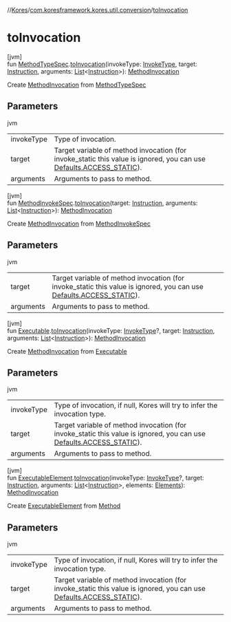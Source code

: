 //[Kores](../../index.md)/[com.koresframework.kores.util.conversion](index.md)/[toInvocation](to-invocation.md)

# toInvocation

[jvm]\
fun [MethodTypeSpec](../com.koresframework.kores.common/-method-type-spec/index.md).[toInvocation](to-invocation.md)(invokeType: [InvokeType](../com.koresframework.kores.base/-invoke-type/index.md), target: [Instruction](../com.koresframework.kores/-instruction/index.md), arguments: [List](https://kotlinlang.org/api/latest/jvm/stdlib/kotlin.collections/-list/index.html)<[Instruction](../com.koresframework.kores/-instruction/index.md)>): [MethodInvocation](../com.koresframework.kores.base/-method-invocation/index.md)

Create [MethodInvocation](../com.koresframework.kores.base/-method-invocation/index.md) from [MethodTypeSpec](../com.koresframework.kores.common/-method-type-spec/index.md)

## Parameters

jvm

| | |
|---|---|
| invokeType | Type of invocation. |
| target | Target variable of method invocation (for invoke_static this value is ignored, you can use [Defaults.ACCESS_STATIC](../com.koresframework.kores/-defaults/-a-c-c-e-s-s_-s-t-a-t-i-c.md)). |
| arguments | Arguments to pass to method. |

[jvm]\
fun [MethodInvokeSpec](../com.koresframework.kores.common/-method-invoke-spec/index.md).[toInvocation](to-invocation.md)(target: [Instruction](../com.koresframework.kores/-instruction/index.md), arguments: [List](https://kotlinlang.org/api/latest/jvm/stdlib/kotlin.collections/-list/index.html)<[Instruction](../com.koresframework.kores/-instruction/index.md)>): [MethodInvocation](../com.koresframework.kores.base/-method-invocation/index.md)

Create [MethodInvocation](../com.koresframework.kores.base/-method-invocation/index.md) from [MethodInvokeSpec](../com.koresframework.kores.common/-method-invoke-spec/index.md)

## Parameters

jvm

| | |
|---|---|
| target | Target variable of method invocation (for invoke_static this value is ignored, you can use [Defaults.ACCESS_STATIC](../com.koresframework.kores/-defaults/-a-c-c-e-s-s_-s-t-a-t-i-c.md)). |
| arguments | Arguments to pass to method. |

[jvm]\
fun [Executable](https://docs.oracle.com/javase/8/docs/api/java/lang/reflect/Executable.html).[toInvocation](to-invocation.md)(invokeType: [InvokeType](../com.koresframework.kores.base/-invoke-type/index.md)?, target: [Instruction](../com.koresframework.kores/-instruction/index.md), arguments: [List](https://kotlinlang.org/api/latest/jvm/stdlib/kotlin.collections/-list/index.html)<[Instruction](../com.koresframework.kores/-instruction/index.md)>): [MethodInvocation](../com.koresframework.kores.base/-method-invocation/index.md)

Create [MethodInvocation](../com.koresframework.kores.base/-method-invocation/index.md) from [Executable](https://docs.oracle.com/javase/8/docs/api/java/lang/reflect/Executable.html)

## Parameters

jvm

| | |
|---|---|
| invokeType | Type of invocation, if null, Kores will try to infer the invocation type. |
| target | Target variable of method invocation (for invoke_static this value is ignored, you can use [Defaults.ACCESS_STATIC](../com.koresframework.kores/-defaults/-a-c-c-e-s-s_-s-t-a-t-i-c.md)). |
| arguments | Arguments to pass to method. |

[jvm]\
fun [ExecutableElement](https://docs.oracle.com/javase/8/docs/api/javax/lang/model/element/ExecutableElement.html).[toInvocation](to-invocation.md)(invokeType: [InvokeType](../com.koresframework.kores.base/-invoke-type/index.md)?, target: [Instruction](../com.koresframework.kores/-instruction/index.md), arguments: [List](https://kotlinlang.org/api/latest/jvm/stdlib/kotlin.collections/-list/index.html)<[Instruction](../com.koresframework.kores/-instruction/index.md)>, elements: [Elements](https://docs.oracle.com/javase/8/docs/api/javax/lang/model/util/Elements.html)): [MethodInvocation](../com.koresframework.kores.base/-method-invocation/index.md)

Create [ExecutableElement](https://docs.oracle.com/javase/8/docs/api/javax/lang/model/element/ExecutableElement.html) from [Method](https://docs.oracle.com/javase/8/docs/api/java/lang/reflect/Method.html)

## Parameters

jvm

| | |
|---|---|
| invokeType | Type of invocation, if null, Kores will try to infer the invocation type. |
| target | Target variable of method invocation (for invoke_static this value is ignored, you can use [Defaults.ACCESS_STATIC](../com.koresframework.kores/-defaults/-a-c-c-e-s-s_-s-t-a-t-i-c.md)). |
| arguments | Arguments to pass to method. |

